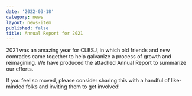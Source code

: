 ```yaml
---
date: '2022-03-18'
category: news
layout: news-item
published: false
title: Annual Report for 2021
---
```

2021 was an amazing year for CLBSJ, in which old friends and new comrades came together to help galvanize a process of growth and reimagining. We have produced the attached Annual Report to summarize our efforts.

If you feel so moved, please consider sharing this with a handful of like-minded folks and inviting them to get involved!